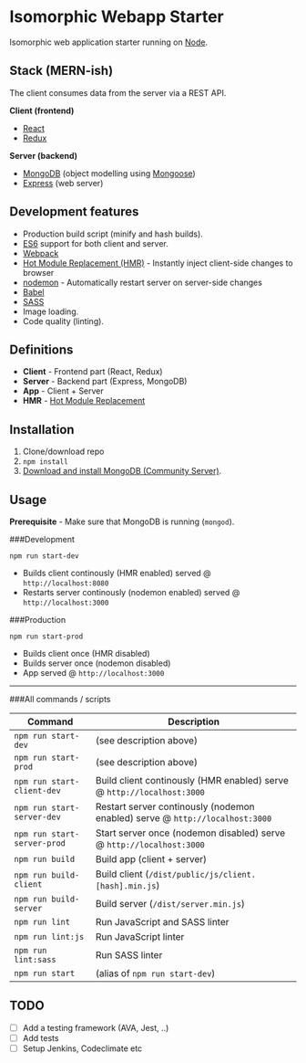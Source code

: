 # Isomorphic Webapp Starter
Isomorphic web application starter running on [Node](https://nodejs.org/).

## Stack (MERN-ish)
The client consumes data from the server via a REST API.

**Client (frontend)**

* [React](https://facebook.github.io/react/)
* [Redux](http://redux.js.org/)

**Server (backend)**

* [MongoDB](https://www.mongodb.com/) (object modelling using [Mongoose](http://mongoosejs.com/))
* [Express](https://expressjs.com/) (web server)

## Development features
* Production build script (minify and hash builds).
* [ES6](https://github.com/lukehoban/es6features) support for both client and server.
* [Webpack](https://webpack.js.org/)
* [Hot Module Replacement (HMR)](https://webpack.js.org/guides/hmr-react/) - Instantly inject client-side changes to browser
* [nodemon](https://nodemon.io/) - Automatically restart server on server-side changes
* [Babel](http://babeljs.io/)
* [SASS](http://sass-lang.com/)
* Image loading.
* Code quality (linting).

## Definitions
* **Client** - Frontend part (React, Redux)
* **Server** - Backend part (Express, MongoDB)
* **App** - Client + Server
* **HMR** - [Hot Module Replacement](https://webpack.js.org/concepts/hot-module-replacement/)

## Installation
1. Clone/download repo
2. `npm install`
3. [Download and install MongoDB (Community Server)](https://www.mongodb.com/download-center#community).

## Usage
**Prerequisite** - Make sure that MongoDB is running (`mongod`).

###Development

`npm run start-dev`

* Builds client continously (HMR enabled) served @ `http://localhost:8080` 
* Restarts server continously (nodemon enabled) served @ `http://localhost:3000` 

###Production

`npm run start-prod`

* Builds client once (HMR disabled)
* Builds server once (nodemon disabled)
* App served @ `http://localhost:3000`

---

###All commands / scripts

Command | Description
--- | ---
`npm run start-dev` | (see description above)
`npm run start-prod` | (see description above)
`npm run start-client-dev` | Build client continously (HMR enabled) serve @ `http://localhost:3000`
`npm run start-server-dev` | Restart server continously (nodemon enabled) serve @ `http://localhost:3000`
`npm run start-server-prod` | Start server once (nodemon disabled) serve @ `http://localhost:3000`
`npm run build` | Build app (client + server) 
`npm run build-client` | Build client (`/dist/public/js/client.[hash].min.js`) 
`npm run build-server` | Build server (`/dist/server.min.js`) 
`npm run lint` | Run JavaScript and SASS linter
`npm run lint:js` | Run JavaScript linter
`npm run lint:sass` | Run SASS linter
`npm run start` | (alias of `npm run start-dev`)

## TODO
* [ ] Add a testing framework (AVA, Jest, ..)
* [ ] Add tests
* [ ] Setup Jenkins, Codeclimate etc

